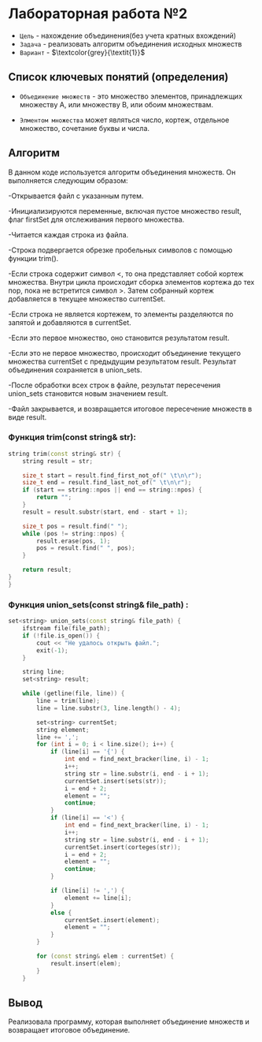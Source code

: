 # Лабораторная работа №2

- `Цель` - нахождение объединения(без учета кратных вхождений)
- `Задача` - реализовать алгоритм объединения исходных множеств
- `Вариант` - $\textcolor{grey}{\textit{1}}$

## Список ключевых понятий (определения)

- `Объединение множеств` - это множество элементов, принадлежщих множеству A, или множеству B, или обоим множествам.

- `Элментом множества` может являться число, кортеж, отдельное множество, сочетание буквы и числа.

## Алгоритм

В данном коде используется алгоритм объединения множеств. Он выполняется следующим образом:

-Открывается файл с указанным путем.

-Инициализируются переменные, включая пустое множество result, флаг firstSet для отслеживания первого множества.

-Читается каждая строка из файла.

-Строка подвергается обрезке пробельных символов с помощью функции trim().

-Если строка содержит символ <, то она представляет собой кортеж множества. Внутри цикла происходит сборка элементов кортежа до тех пор, пока не встретится символ >. Затем собранный кортеж добавляется в текущее множество currentSet.

-Если строка не является кортежем, то элементы разделяются по запятой и добавляются в currentSet.

-Если это первое множество, оно становится результатом result.

-Если это не первое множество, происходит объединение текущего множества currentSet с предыдущим результатом result. Результат объединения сохраняется в union_sets.

-После обработки всех строк в файле, результат пересечения union_sets становится новым значением result.

-Файл закрывается, и возвращается итоговое пересечение множеств в виде result.

### Функция trim(const string& str):

```c++
string trim(const string& str) {
    string result = str;

    size_t start = result.find_first_not_of(" \t\n\r");
    size_t end = result.find_last_not_of(" \t\n\r");
    if (start == string::npos || end == string::npos) {
        return "";
    }
    result = result.substr(start, end - start + 1);

    size_t pos = result.find(" ");
    while (pos != string::npos) {
        result.erase(pos, 1);
        pos = result.find(" ", pos);
    }

    return result;
}
}
```

### Функция union_sets(const string& file_path) :

```c++
set<string> union_sets(const string& file_path) {
    ifstream file(file_path);
    if (!file.is_open()) {
        cout << "Не удалось открыть файл.";
        exit(-1);
    }

    string line;
    set<string> result;

    while (getline(file, line)) {
        line = trim(line);
        line = line.substr(3, line.length() - 4);

        set<string> currentSet;
        string element;
        line += ',';
        for (int i = 0; i < line.size(); i++) {
            if (line[i] == '{') {
                int end = find_next_bracker(line, i) - 1;
                i++;
                string str = line.substr(i, end - i + 1);
                currentSet.insert(sets(str));
                i = end + 2;
                element = "";
                continue;
            }
            if (line[i] == '<') {
                int end = find_next_bracker(line, i) - 1;
                i++;
                string str = line.substr(i, end - i + 1);
                currentSet.insert(corteges(str));
                i = end + 2;
                element = "";
                continue;
            }

            if (line[i] != ',') {
                element += line[i];
            }
            else {
                currentSet.insert(element);
                element = "";
            }
        }

        for (const string& elem : currentSet) {
            result.insert(elem);
        }
    }
```

## Вывод

Реализовала программу, которая выполняет объединение множеств и возвращает итоговое объединение.

